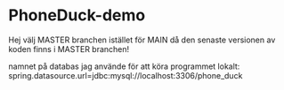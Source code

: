 ﻿# PhoneDuck-demo

Hej välj MASTER branchen istället för MAIN då den senaste versionen av koden finns i MASTER branchen!

namnet på databas jag använde för att köra programmet lokalt: spring.datasource.url=jdbc:mysql://localhost:3306/phone_duck

